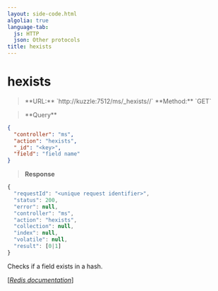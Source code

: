 ```yaml
---
layout: side-code.html
algolia: true
language-tab:
  js: HTTP
  json: Other protocols
title: hexists
---
```


# hexists



<blockquote class="js">
<p>
**URL:** `http://kuzzle:7512/ms/_hexists/<key>/<field>`  
**Method:** `GET`
</p>
</blockquote>

<blockquote class="json">
<p>
**Query**
</p>
</blockquote>


```json
{
  "controller": "ms",
  "action": "hexists",
  "_id": "<key>",
  "field": "field name"
}
```

>**Response**

```javascript
{
  "requestId": "<unique request identifier>",
  "status": 200,
  "error": null,
  "controller": "ms",
  "action": "hexists",
  "collection": null,
  "index": null,
  "volatile": null,
  "result": [0|1]
}
```

Checks if a field exists in a hash.

[[_Redis documentation_]](https://redis.io/commands/hexists)
